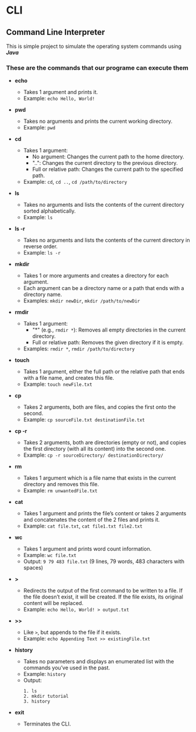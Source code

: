# CLI
## Command Line Interpreter
This is simple project to simulate the operating system commands using ***Java***
### These are the commands that our programe can execute them
- **echo**
    - Takes 1 argument and prints it.
    - Example: `echo Hello, World!`

- **pwd**
    - Takes no arguments and prints the current working directory.
    - Example: `pwd`

- **cd**
    - Takes 1 argument:
        - No argument: Changes the current path to the home directory.
        - "..": Changes the current directory to the previous directory.
        - Full or relative path: Changes the current path to the specified path.
    - Example: `cd`, `cd ..`, `cd /path/to/directory`

- **ls**
    - Takes no arguments and lists the contents of the current directory sorted alphabetically.
    - Example: `ls`

- **ls -r**
    - Takes no arguments and lists the contents of the current directory in reverse order.
    - Example: `ls -r`

- **mkdir**
    - Takes 1 or more arguments and creates a directory for each argument.
    - Each argument can be a directory name or a path that ends with a directory name.
    - Examples: `mkdir newDir`, `mkdir /path/to/newDir`

- **rmdir**
    - Takes 1 argument:
        - "*" (e.g., `rmdir *`): Removes all empty directories in the current directory.
        - Full or relative path: Removes the given directory if it is empty.
    - Examples: `rmdir *`, `rmdir /path/to/directory`

- **touch**
    - Takes 1 argument, either the full path or the relative path that ends with a file name, and creates this file.
    - Example: `touch newFile.txt`

- **cp**
    - Takes 2 arguments, both are files, and copies the first onto the second.
    - Example: `cp sourceFile.txt destinationFile.txt`

- **cp -r**
    - Takes 2 arguments, both are directories (empty or not), and copies the first directory (with all its content) into the second one.
    - Example: `cp -r sourceDirectory/ destinationDirectory/`

- **rm**
    - Takes 1 argument which is a file name that exists in the current directory and removes this file.
    - Example: `rm unwantedFile.txt`

- **cat**
    - Takes 1 argument and prints the file’s content or takes 2 arguments and concatenates the content of the 2 files and prints it.
    - Example: `cat file.txt`, `cat file1.txt file2.txt`

- **wc**
    - Takes 1 argument and prints word count information.
    - Example: `wc file.txt`
    - Output: `9 79 483 file.txt` (9 lines, 79 words, 483 characters with spaces)

- **>**
    - Redirects the output of the first command to be written to a file. If the file doesn’t exist, it will be created. If the file exists, its original content will be replaced.
    - Example: `echo Hello, World! > output.txt`

- **>>**
    - Like `>`, but appends to the file if it exists.
    - Example: `echo Appending Text >> existingFile.txt`

- **history**
    - Takes no parameters and displays an enumerated list with the commands you’ve used in the past.
    - Example: `history`
    - Output:
        ```
        1. ls
        2. mkdir tutorial
        3. history
        ```

- **exit**
    - Terminates the CLI.
